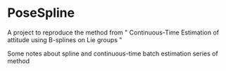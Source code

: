 # PoseSpline
A project to reproduce the method from " Continuous-Time Estimation of attitude
using B-splines on Lie groups "

Some notes about spline and continuous-time batch estimation series of method
